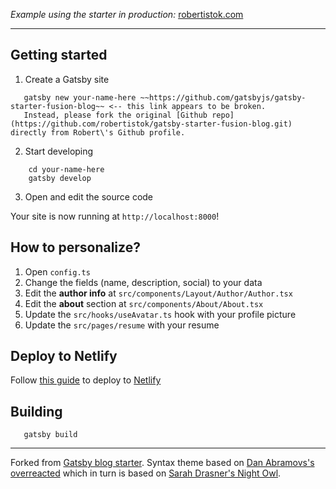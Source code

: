 _Example using the starter in production:_ [robertistok.com](https://www.robertistok.com)

---

## Getting started

1. Create a Gatsby site

 ```shell
    gatsby new your-name-here ~~https://github.com/gatsbyjs/gatsby-starter-fusion-blog~~ <-- this link appears to be broken.
    Instead, please fork the original [Github repo](https://github.com/robertistok/gatsby-starter-fusion-blog.git) directly from Robert\'s Github profile.
 ```
  
2. Start developing

```shell
    cd your-name-here
    gatsby develop
 ```

3. Open and edit the source code

Your site is now running at `http://localhost:8000`!

## How to personalize?

1. Open `config.ts`
2. Change the fields (name, description, social) to your data
3. Edit the **author info** at `src/components/Layout/Author/Author.tsx`
4. Edit the **about** section at `src/components/About/About.tsx`
5. Update the `src/hooks/useAvatar.ts` hook with your profile picture
6. Update the `src/pages/resume` with your resume

## Deploy to Netlify

Follow [this guide](https://www.gatsbyjs.org/docs/deploying-to-netlify/) to deploy to [Netlify](https://netlify.com/)


## Building

```shell
   gatsby build
```

---

Forked from [Gatsby blog starter](https://github.com/gatsbyjs/gatsby-starter-blog). Syntax theme based on [Dan Abramovs's overreacted](https://github.com/gaearon/overreacted.io/) which in turn is based on [Sarah Drasner's Night Owl](https://github.com/sdras/night-owl-vscode-theme/).
